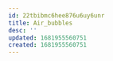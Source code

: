 ```yaml
---
id: 22tbibmc6hee876u6uy6unr
title: Air_bubbles
desc: ''
updated: 1681955560751
created: 1681955560751
---
```

